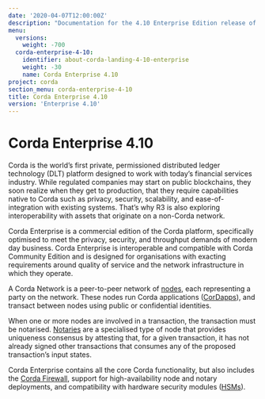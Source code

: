 ```yaml
---
date: '2020-04-07T12:00:00Z'
description: "Documentation for the 4.10 Enterprise Edition release of Corda"
menu:
  versions:
    weight: -700
  corda-enterprise-4-10:
    identifier: about-corda-landing-4-10-enterprise
    weight: -30
    name: Corda Enterprise 4.10
project: corda
section_menu: corda-enterprise-4-10
title: Corda Enterprise 4.10
version: 'Enterprise 4.10'
---
```


# Corda Enterprise 4.10

Corda is the world’s first private, permissioned distributed ledger technology (DLT) platform designed to work with today’s financial services industry. While regulated companies may start on public blockchains, they soon realize when they get to production, that they require capabilities native to Corda such as privacy, security, scalability, and ease-of-integration with existing systems. That’s why R3 is also exploring interoperability with assets that originate on a non-Corda network.

Corda Enterprise is a commercial edition of the Corda platform, specifically optimised to meet the privacy, security, and
throughput demands of modern day business. Corda Enterprise is interoperable and compatible with Corda Community Edition and
is designed for organisations with exacting requirements around quality of service and the network infrastructure in
which they operate.

A Corda Network is a peer-to-peer network of [nodes](enterprise/node/component-topology.md), each representing a party on the network.
These nodes run Corda applications ([CorDapps](enterprise/cordapps/cordapp-overview.html)), and transact between nodes using public or
confidential identities.

When one or more nodes are involved in a transaction, the transaction must be notarised. [Notaries](enterprise/notary/ha-notary-service-overview.md) are a specialised type
of node that provides uniqueness consensus by attesting that, for a given transaction, it has not already signed other
transactions that consumes any of the proposed transaction’s input states.

Corda Enterprise contains all the core Corda functionality, but also includes the [Corda Firewall](enterprise/node/corda-firewall-component.md),
support for high-availability node and notary deployments, and compatibility with hardware security modules ([HSMs](enterprise/node/operating/cryptoservice-configuration.md)).